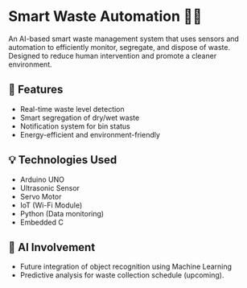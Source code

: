 # Smart Waste Automation 🚮🔋

An AI-based smart waste management system that uses sensors and automation to efficiently monitor, segregate, and dispose of waste. Designed to reduce human intervention and promote a cleaner environment.

## 🔧 Features
- Real-time waste level detection
- Smart segregation of dry/wet waste
- Notification system for bin status
- Energy-efficient and environment-friendly

## 💡 Technologies Used
- Arduino UNO
- Ultrasonic Sensor
- Servo Motor
- IoT (Wi-Fi Module)
- Python (Data monitoring)
- Embedded C

## 🧠 AI Involvement
- Future integration of object recognition using Machine Learning
- Predictive analysis for waste collection schedule (upcoming).


